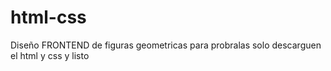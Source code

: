 # html-css
Diseño FRONTEND de figuras geometricas 
para probralas solo descarguen el html y css y listo 
